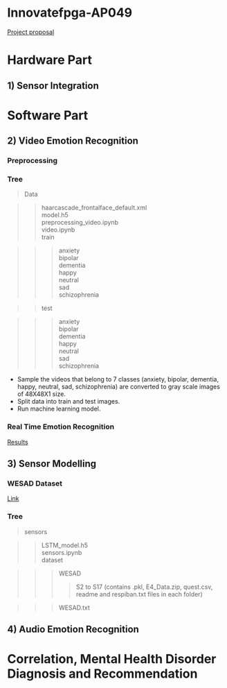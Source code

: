 # Innovatefpga-AP049
[Project proposal](http://www.innovatefpga.com/cgi-bin/innovate/teams.pl?Id=AP049)

<h1>Hardware Part</h1>
<h2>1) Sensor Integration</h2>

<h1>Software Part</h1>
<h2>2) Video Emotion Recognition</h2>
<h3>Preprocessing</h3>

<h3>Tree</h3>

>Data<br>

>>haarcascade_frontalface_default.xml<br>
>>model.h5<br>
>>preprocessing_video.ipynb<br>
>>video.ipynb<br>
>>train<br>

>>>anxiety<br>
>>>bipolar<br>
>>>dementia<br>
>>>happy<br>
>>>neutral<br>
>>>sad<br>
>>>schizophrenia<br>

>>test<br>

>>>anxiety<br>
>>>bipolar<br>
>>>dementia<br>
>>>happy<br>
>>>neutral<br>
>>>sad<br>
>>>schizophrenia<br>

- Sample the videos that belong to 7 classes (anxiety, bipolar, dementia, happy, neutral, sad, schizophrenia) are converted to gray scale images of 48X48X1 size.
- Split data into train and test images.
- Run machine learning model.

<h3>Real Time Emotion Recognition</h3>

[Results](outputs)

<h2>3) Sensor Modelling</h2>

<h3>WESAD Dataset</h3>

[Link](https://archive.ics.uci.edu/ml/datasets/WESAD+%28Wearable+Stress+and+Affect+Detection%29)

<h3>Tree</h3>

>sensors<br>

>>LSTM_model.h5<br>
>>sensors.ipynb<br>
>>dataset<br>

>>>WESAD<br>
>>>>S2 to S17 (contains .pkl, E4_Data.zip, quest.csv, readme and respiban.txt files in each folder)<br>

>>>WESAD.txt<br>

<h2>4) Audio Emotion Recognition</h2>

<h1>Correlation, Mental Health Disorder Diagnosis and Recommendation</h1>


